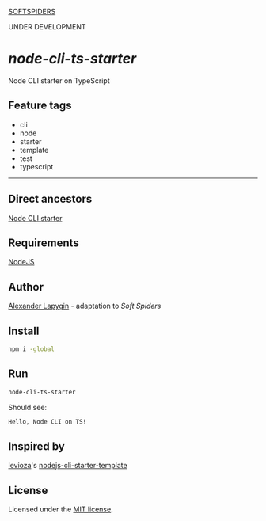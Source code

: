 [SOFTSPIDERS](https://github.com/softspiders/softspiders)

UNDER DEVELOPMENT

# *node-cli-ts-starter*

Node CLI starter on TypeScript

## Feature tags

- cli
- node
- starter
- template
- test 
- typescript

---

## Direct ancestors
[Node CLI starter](https://github.com/softspiders/node-cli-starter)

## Requirements

[NodeJS](https://nodejs.org/en/)

## Author

[Alexander Lapygin](https://github.com/AlexanderLapygin) - adaptation to *Soft Spiders* 

## Install

```sh
npm i -global
```

## Run

```sh
node-cli-ts-starter
```

Should see:

```sh
Hello, Node CLI on TS!
```

## Inspired by

[levioza](https://github.com/levioza)'s [nodejs-cli-starter-template](https://github.com/levioza/nodejs-cli-starter-template)

## License

Licensed under the [MIT license](./LICENSE).
